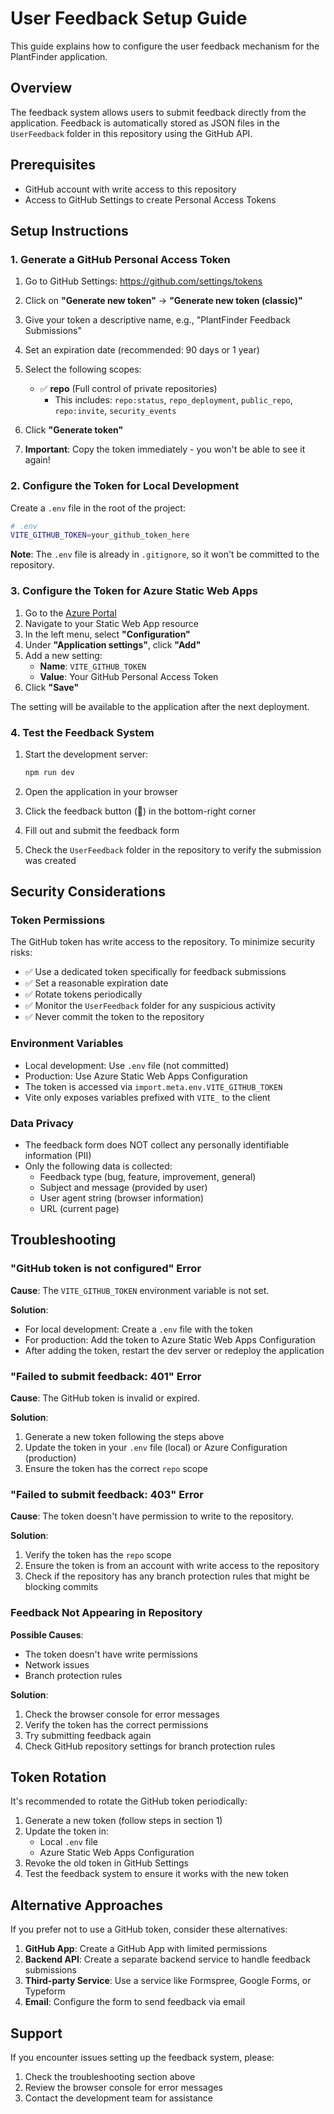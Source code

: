 # User Feedback Setup Guide

This guide explains how to configure the user feedback mechanism for the PlantFinder application.

## Overview

The feedback system allows users to submit feedback directly from the application. Feedback is automatically stored as JSON files in the `UserFeedback` folder in this repository using the GitHub API.

## Prerequisites

- GitHub account with write access to this repository
- Access to GitHub Settings to create Personal Access Tokens

## Setup Instructions

### 1. Generate a GitHub Personal Access Token

1. Go to GitHub Settings: https://github.com/settings/tokens
2. Click on **"Generate new token"** → **"Generate new token (classic)"**
3. Give your token a descriptive name, e.g., "PlantFinder Feedback Submissions"
4. Set an expiration date (recommended: 90 days or 1 year)
5. Select the following scopes:
   - ✅ **repo** (Full control of private repositories)
     - This includes: `repo:status`, `repo_deployment`, `public_repo`, `repo:invite`, `security_events`

6. Click **"Generate token"**
7. **Important**: Copy the token immediately - you won't be able to see it again!

### 2. Configure the Token for Local Development

Create a `.env` file in the root of the project:

```bash
# .env
VITE_GITHUB_TOKEN=your_github_token_here
```

**Note**: The `.env` file is already in `.gitignore`, so it won't be committed to the repository.

### 3. Configure the Token for Azure Static Web Apps

1. Go to the [Azure Portal](https://portal.azure.com)
2. Navigate to your Static Web App resource
3. In the left menu, select **"Configuration"**
4. Under **"Application settings"**, click **"Add"**
5. Add a new setting:
   - **Name**: `VITE_GITHUB_TOKEN`
   - **Value**: Your GitHub Personal Access Token
6. Click **"Save"**

The setting will be available to the application after the next deployment.

### 4. Test the Feedback System

1. Start the development server:
   ```bash
   npm run dev
   ```

2. Open the application in your browser
3. Click the feedback button (💬) in the bottom-right corner
4. Fill out and submit the feedback form
5. Check the `UserFeedback` folder in the repository to verify the submission was created

## Security Considerations

### Token Permissions

The GitHub token has write access to the repository. To minimize security risks:

- ✅ Use a dedicated token specifically for feedback submissions
- ✅ Set a reasonable expiration date
- ✅ Rotate tokens periodically
- ✅ Monitor the `UserFeedback` folder for any suspicious activity
- ✅ Never commit the token to the repository

### Environment Variables

- Local development: Use `.env` file (not committed)
- Production: Use Azure Static Web Apps Configuration
- The token is accessed via `import.meta.env.VITE_GITHUB_TOKEN`
- Vite only exposes variables prefixed with `VITE_` to the client

### Data Privacy

- The feedback form does NOT collect any personally identifiable information (PII)
- Only the following data is collected:
  - Feedback type (bug, feature, improvement, general)
  - Subject and message (provided by user)
  - User agent string (browser information)
  - URL (current page)

## Troubleshooting

### "GitHub token is not configured" Error

**Cause**: The `VITE_GITHUB_TOKEN` environment variable is not set.

**Solution**:
- For local development: Create a `.env` file with the token
- For production: Add the token to Azure Static Web Apps Configuration
- After adding the token, restart the dev server or redeploy the application

### "Failed to submit feedback: 401" Error

**Cause**: The GitHub token is invalid or expired.

**Solution**:
1. Generate a new token following the steps above
2. Update the token in your `.env` file (local) or Azure Configuration (production)
3. Ensure the token has the correct `repo` scope

### "Failed to submit feedback: 403" Error

**Cause**: The token doesn't have permission to write to the repository.

**Solution**:
1. Verify the token has the `repo` scope
2. Ensure the token is from an account with write access to the repository
3. Check if the repository has any branch protection rules that might be blocking commits

### Feedback Not Appearing in Repository

**Possible Causes**:
- The token doesn't have write permissions
- Network issues
- Branch protection rules

**Solution**:
1. Check the browser console for error messages
2. Verify the token has the correct permissions
3. Try submitting feedback again
4. Check GitHub repository settings for branch protection rules

## Token Rotation

It's recommended to rotate the GitHub token periodically:

1. Generate a new token (follow steps in section 1)
2. Update the token in:
   - Local `.env` file
   - Azure Static Web Apps Configuration
3. Revoke the old token in GitHub Settings
4. Test the feedback system to ensure it works with the new token

## Alternative Approaches

If you prefer not to use a GitHub token, consider these alternatives:

1. **GitHub App**: Create a GitHub App with limited permissions
2. **Backend API**: Create a separate backend service to handle feedback submissions
3. **Third-party Service**: Use a service like Formspree, Google Forms, or Typeform
4. **Email**: Configure the form to send feedback via email

## Support

If you encounter issues setting up the feedback system, please:

1. Check the troubleshooting section above
2. Review the browser console for error messages
3. Contact the development team for assistance

